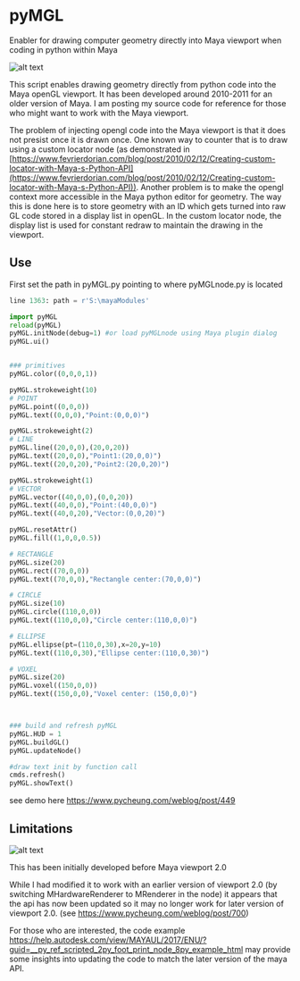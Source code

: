 # pyMGL
Enabler for drawing computer geometry directly into Maya viewport when coding in python within Maya

![alt text](https://www.pycheung.com/weblog/wp-content/uploads/zrtn_002p277bc43e_tn.jpg)

This script enables drawing geometry directly from python code into the Maya openGL viewport.  It has been developed around 2010-2011 for an older version of Maya. I am posting my source code for reference for those who might want to work with the Maya viewport.

The problem of injecting opengl code into the Maya viewport is that it does not presist once it is drawn once. One known way to counter that is to draw using a custom locator node (as demonstrated in [https://www.fevrierdorian.com/blog/post/2010/02/12/Creating-custom-locator-with-Maya-s-Python-API](https://www.fevrierdorian.com/blog/post/2010/02/12/Creating-custom-locator-with-Maya-s-Python-API)). Another problem is to make the opengl context more accessible in the Maya python editor for geometry. The way this is done here is to store geometry with an ID which gets turned into raw GL code stored in a display list in openGL. In the custom locator node, the display list is used for constant redraw to maintain the drawing in the viewport. 

## Use
First set the path in pyMGL.py pointing to where pyMGLnode.py is located

```python
line 1363: path = r'S:\mayaModules'
```
```python
import pyMGL
reload(pyMGL)
pyMGL.initNode(debug=1) #or load pyMGLnode using Maya plugin dialog
pyMGL.ui()
```

```python

### primitives
pyMGL.color((0,0,0,1))

pyMGL.strokeweight(10)
# POINT
pyMGL.point((0,0,0))
pyMGL.text((0,0,0),"Point:(0,0,0)")

pyMGL.strokeweight(2)
# LINE
pyMGL.line((20,0,0),(20,0,20))
pyMGL.text((20,0,0),"Point1:(20,0,0)")
pyMGL.text((20,0,20),"Point2:(20,0,20)")

pyMGL.strokeweight(1)
# VECTOR
pyMGL.vector((40,0,0),(0,0,20))
pyMGL.text((40,0,0),"Point:(40,0,0)")
pyMGL.text((40,0,20),"Vector:(0,0,20)")

pyMGL.resetAttr()
pyMGL.fill((1,0,0,0.5))

# RECTANGLE
pyMGL.size(20)
pyMGL.rect((70,0,0))
pyMGL.text((70,0,0),"Rectangle center:(70,0,0)")

# CIRCLE
pyMGL.size(10)
pyMGL.circle((110,0,0))
pyMGL.text((110,0,0),"Circle center:(110,0,0)")

# ELLIPSE
pyMGL.ellipse(pt=(110,0,30),x=20,y=10)
pyMGL.text((110,0,30),"Ellipse center:(110,0,30)")

# VOXEL
pyMGL.size(20)
pyMGL.voxel((150,0,0))
pyMGL.text((150,0,0),"Voxel center: (150,0,0)")



### build and refresh pyMGL
pyMGL.HUD = 1
pyMGL.buildGL()
pyMGL.updateNode()

#draw text init by function call
cmds.refresh()
pyMGL.showText()
```

see demo here https://www.pycheung.com/weblog/post/449

## Limitations

![alt text](https://www.pycheung.com/weblog/wp-content/uploads/zrtn_002p50800343_tn.jpg)

This has been initially developed before Maya viewport 2.0 

While I had modified it to work with an earlier version of viewport 2.0 (by switching MHardwareRenderer to MRenderer in the node) it appears that the api has now been updated so it may no longer work for later version of viewport 2.0. (see https://www.pycheung.com/weblog/post/700)

For those who are interested, the code example https://help.autodesk.com/view/MAYAUL/2017/ENU/?guid=__py_ref_scripted_2py_foot_print_node_8py_example_html may provide some insights into updating the code to match the later version of the maya API.